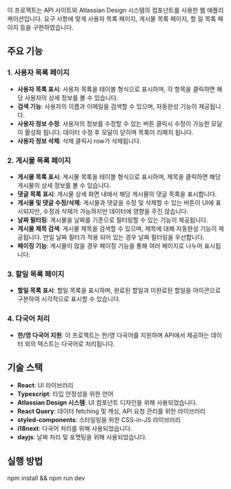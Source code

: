 이 프로젝트는 API 사이트와 Atlassian Design 시스템의 컴포넌트를 사용한 웹 애플리케이션입니다. 요구 사항에 맞게 사용자 목록 페이지, 게시물 목록 페이지, 할 일 목록 페이지 등을 구현하였습니다.

## 주요 기능

### 1. 사용자 목록 페이지

- **사용자 목록 표시**: 사용자 목록을 테이블 형식으로 표시하며, 각 항목을 클릭하면 해당 사용자의 상세 정보를 볼 수 있습니다.
- **검색 기능**: 사용자의 이름과 이메일을 검색할 수 있으며, 자동완성 기능이 제공됩니다.
- **사용자 정보 수정**: 사용자의 정보를 수정할 수 있는 버튼 클릭시 수정이 가능한 모달이 활성화 됩니다. 데이터 수정 후 모달이 닫히며 목록이 리패치 됩니다.
- **사용자 정보 삭제**: 삭제 클릭시 row가 삭제됩니다.

### 2. 게시물 목록 페이지

- **게시물 목록 표시**: 게시물 목록을 테이블 형식으로 표시하며, 제목을 클릭하면 해당 게시물의 상세 정보를 볼 수 있습니다.
- **댓글 목록 표시**: 게시물 상세 화면 내에서 해당 게시물의 댓글 목록을 표시합니다.
- **게시물 및 댓글 수정/삭제**: 게시물과 댓글을 수정 및 삭제할 수 있는 버튼이 UI에 표시되지만, 수정과 삭제가 가능하지만 데이터에 영향을 주진 않습니다.
- **날짜 필터링**: 게시물을 날짜를 기준으로 필터링할 수 있는 기능이 제공됩니다.
- **게시물 제목 검색**: 게시물 제목을 검색할 수 있으며, 제목에 대해 자동완성 기능이 제공됩니다. 만일 날짜 필터가 적용 되어 있는 경우 날짜 필터링을 우선합니다.
- **페이징 기능**: 게시물이 많을 경우 페이징 기능을 통해 여러 페이지로 나누어 표시됩니다.

### 3. 할일 목록 페이지

- **할일 목록 표시**: 할일 목록을 표시하며, 완료된 할일과 미완료된 할일을 아이콘으로 구분하여 시각적으로 표시할 수 있습니다.

### 4. 다국어 처리

- **한/영 다국어 지원**: 이 프로젝트는 한/영 다국어를 지원하며 API에서 제공하는 데이터 외의 텍스트는 다국어로 처리됩니다.

## 기술 스택

- **React**: UI 라이브러리
- **Typescript**: 타입 안정성을 위한 언어
- **Atlassian Design 시스템**: UI 컴포넌트 디자인을 위해 사용되었습니다.
- **React Query**: 데이터 fetching 및 캐싱, API 요청 관리를 위한 라이브러리
- **styled-components**: 스타일링을 위한 CSS-in-JS 라이브러리
- **i18next**: 다국어 처리를 위해 사용되었습니다.
- **dayjs**: 날짜 처리 및 포맷팅을 위해 사용되었습니다.

## 실행 방법

npm install && npm run dev
